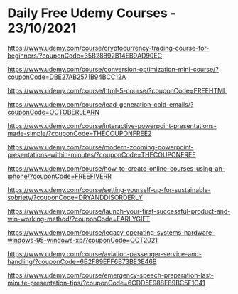 # Daily Free Udemy Courses - 23/10/2021

https://www.udemy.com/course/cryptocurrency-trading-course-for-beginners/?couponCode=35B28892B14EB9AD90EC
https://www.udemy.com/course/conversion-optimization-mini-course/?couponCode=DBE27AB2571B94BCC12A
https://www.udemy.com/course/html-5-course/?couponCode=FREEHTML
https://www.udemy.com/course/lead-generation-cold-emails/?couponCode=OCTOBERLEARN
https://www.udemy.com/course/interactive-powerpoint-presentations-made-simple/?couponCode=THECOUPONFREE2
https://www.udemy.com/course/modern-zooming-powerpoint-presentations-within-minutes/?couponCode=THECOUPONFREE
https://www.udemy.com/course/how-to-create-online-courses-using-an-iphone/?couponCode=FREEFIVERR
https://www.udemy.com/course/setting-yourself-up-for-sustainable-sobriety/?couponCode=DRYANDDISORDERLY
https://www.udemy.com/course/launch-your-first-successful-product-and-win-working-method/?couponCode=EARLYGIFT
https://www.udemy.com/course/legacy-operating-systems-hardware-windows-95-windows-xp/?couponCode=OCT2021
https://www.udemy.com/course/aviation-passenger-service-and-handling/?couponCode=6B2F89EFF6B73BE3E46B
https://www.udemy.com/course/emergency-speech-preparation-last-minute-presentation-tips/?couponCode=6CDD5E988E89BC5F1C41
